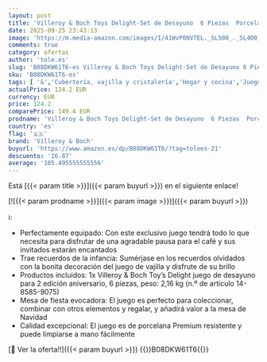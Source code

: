 ```yaml
---
layout: post
title: 'Villeroy & Boch Toys Delight-Set de Desayuno  6 Piezas  Porcelain Premium  Blanco  6tlg  14-8585-9075 '
date: 2025-09-25 23:43:13
image: 'https://m.media-amazon.com/images/I/41WvP0NV7EL._SL500_._SL400_.jpg'
comments: true
category: ofertas
author: 'tole.es'
slug: 'B08DKW61T6-es Villeroy & Boch Toys Delight-Set de Desayuno 6 Piezas...'
sku: 'B08DKW61T6-es'
tags: [ '&','Cubertería, vajilla y cristalería','Hogar y cocina','Juegos de vajilla','Piezas de vajilla','Vajilla','Vajillas elegantes','boch','villeroy','villeroy & boch','🇪🇸', ]
actualPrice: 124.2 EUR
currency: EUR
price: 124.2
comparePrice: 149.4 EUR
prodname: 'Villeroy & Boch Toys Delight-Set de Desayuno  6 Piezas  Porcelain Premium  Blanco  6tlg  14-8585-9075 '
country: 'es'
flag: '🇪🇸'
brand: 'Villeroy & Boch'
buyurl: 'https://www.amazon.es/dp/B08DKW61T6/?tag=tolees-21'
descuento: '16.87'
average: '105.495555555556'
---
```


Está [{{< param title >}}]({{< param buyurl >}}) en el siguiente enlace!

[![{{< param prodname >}}]({{< param image >}})]({{< param buyurl >}})

ℹ️:

- Perfectamente equipado: Con este exclusivo juego tendrá todo lo que necesita para disfrutar de una agradable pausa para el café y sus invitados estarán encantados
- Trae recuerdos de la infancia: Sumérjase en los recuerdos olvidados con la bonita decoración del juego de vajilla y disfrute de su brillo
- Productos incluidos: 1x Villeroy & Boch Toy’s Delight juego de desayuno para 2 edición aniversario, 6 piezas, peso: 2,16 kg (n.º de artículo 14-8585-9075)
- Mesa de fiesta evocadora: El juego es perfecto para coleccionar, combinar con otros elementos y regalar, y añadirá valor a la mesa de Navidad
- Calidad excepcional: El juego es de porcelana Premium resistente y puede limpiarse a mano fácilmente

[🛒 Ver la oferta!!]({{< param buyurl >}})
{{<world>}}B08DKW61T6{{</world>}}
